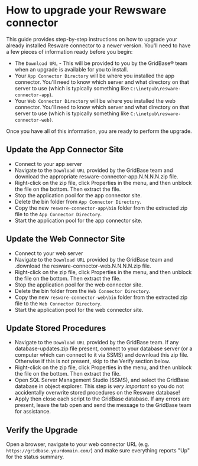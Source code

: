 # How to upgrade your Rewsware connector

This guide provides step-by-step instructions on how to upgrade your already installed Resware connector to a newer version. You'll need to have a few pieces of information ready before you begin:

* The `Download URL` - This will be provided to you by the GridBase&reg; team when an upgrade is available for you to install.
* Your `App Connector Directory` will be where you installed the app connector. You'll need to know which server and what directory on that server to use (which is typically something like `C:\inetpub\resware-connector-app`).
* Your `Web Connector Directory` will be where you installed the web connector. You'll need to know which server and what directory on that server to use (which is typically something like `C:\inetpub\resware-connector-web)`.

Once you have all of this information, you are ready to perform the upgrade.

## Update the App Connector Site
- Connect to your app server
- Navigate to the `Download URL` provided by the GridBase team and download the appropriate resware-connector-app.N.N.N.N.zip file.
- Right-click on the zip file, click Properties in the menu, and then unblock the file on the bottom. Then extract the file.
- Stop the application pool for the app connector site.
- Delete the bin folder from `App Connector Directory`.
- Copy the new `resware-connector-app\bin` folder from the extracted zip file to the `App Connector Directory`.
- Start the application pool for the app connector site.
 

## Update the Web Connector Site
- Connect to your web server
- Navigate to the `Download URL` provided by the GridBase team and .download the resware-connector-web.N.N.N.N.zip file.
- Right-click on the zip file, click Properties in the menu, and then unblock the file on the bottom. Then extract the file.
- Stop the application pool for the web connector site.
- Delete the bin folder from the `Web Connector Directory`.
- Copy the new `resware-connector-web\bin` folder from the extracted zip file to the `Web Connector Directory`.
- Start the application pool for the web connector site.
 
## Update Stored Procedures
- Navigate to the `Download URL` provided by the GridBase team. If any database-updates.zip file present, connect to your database server (or a computer which can connect to it via SSMS) and download this zip file. Otherwise if this is not present, skip to the Verify section below.
- Right-click on the zip file, click Properties in the menu, and then unblock the file on the bottom. Then extract the file.
- Open SQL Server Management Studio (SSMS), and select the GridBase database in object explorer. This step is *very important* so you do not accidentally overwrite stored procedures on the Resware database!
- Apply then close each script to the GridBase database. If any errors are present, leave the tab open and send the message to the GridBase team for assistance.

## Verify the Upgrade
Open a browser, navigate to your web connector URL (e.g. `https://gridbase.yourdomain.com/`) and make sure everything reports "Up" for the status summary.
